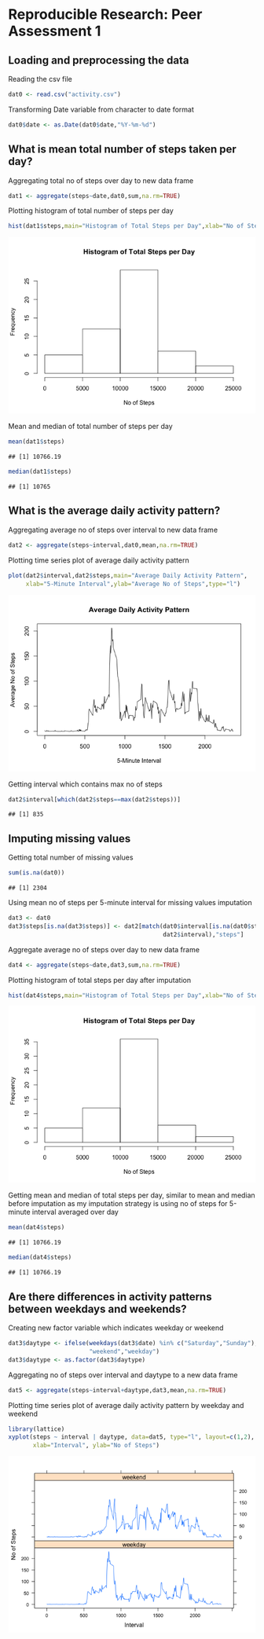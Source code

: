 # Reproducible Research: Peer Assessment 1


## Loading and preprocessing the data
Reading the csv file

```r
dat0 <- read.csv("activity.csv")
```
Transforming Date variable from character to date format

```r
dat0$date <- as.Date(dat0$date,"%Y-%m-%d")
```

## What is mean total number of steps taken per day?
Aggregating total no of steps over day to new data frame

```r
dat1 <- aggregate(steps~date,dat0,sum,na.rm=TRUE)
```
Plotting histogram of total number of steps per day

```r
hist(dat1$steps,main="Histogram of Total Steps per Day",xlab="No of Steps")
```

![](./PA1_template_files/figure-html/2_2-1.png) 

Mean and median of total number of steps per day

```r
mean(dat1$steps)
```

```
## [1] 10766.19
```

```r
median(dat1$steps)
```

```
## [1] 10765
```

## What is the average daily activity pattern?
Aggregating average no of steps over interval to new data frame

```r
dat2 <- aggregate(steps~interval,dat0,mean,na.rm=TRUE)
```
Plotting time series plot of average daily activity pattern

```r
plot(dat2$interval,dat2$steps,main="Average Daily Activity Pattern",
     xlab="5-Minute Interval",ylab="Average No of Steps",type="l")
```

![](./PA1_template_files/figure-html/3_2-1.png) 

Getting interval which contains max no of steps

```r
dat2$interval[which(dat2$steps==max(dat2$steps))]
```

```
## [1] 835
```

## Imputing missing values
Getting total number of missing values

```r
sum(is.na(dat0))
```

```
## [1] 2304
```
Using mean no of steps per 5-minute interval for missing values imputation

```r
dat3 <- dat0
dat3$steps[is.na(dat3$steps)] <- dat2[match(dat0$interval[is.na(dat0$steps)],
                                            dat2$interval),"steps"]
```
Aggregate average no of steps over day to new data frame

```r
dat4 <- aggregate(steps~date,dat3,sum,na.rm=TRUE)
```
Plotting histogram of total steps per day after imputation

```r
hist(dat4$steps,main="Histogram of Total Steps per Day",xlab="No of Steps")
```

![](./PA1_template_files/figure-html/4_4-1.png) 

Getting mean and median of total steps per day, similar to mean and median 
before imputation as my imputation strategy is using no of steps for 5-minute
interval averaged over day

```r
mean(dat4$steps)
```

```
## [1] 10766.19
```

```r
median(dat4$steps)
```

```
## [1] 10766.19
```

## Are there differences in activity patterns between weekdays and weekends?
Creating new factor variable which indicates weekday or weekend

```r
dat3$daytype <- ifelse(weekdays(dat3$date) %in% c("Saturday","Sunday"),
                       "weekend","weekday")
dat3$daytype <- as.factor(dat3$daytype)
```
Aggregating no of steps over interval and daytype to a new data frame

```r
dat5 <- aggregate(steps~interval+daytype,dat3,mean,na.rm=TRUE)
```
Plotting time series plot of average daily activity pattern by weekday and weekend

```r
library(lattice)
xyplot(steps ~ interval | daytype, data=dat5, type="l", layout=c(1,2),
       xlab="Interval", ylab="No of Steps")
```

![](./PA1_template_files/figure-html/5_3-1.png) 
